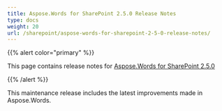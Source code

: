 ```yaml
---
title: Aspose.Words for SharePoint 2.5.0 Release Notes
type: docs
weight: 20
url: /sharepoint/aspose-words-for-sharepoint-2-5-0-release-notes/
---
```


{{% alert color="primary" %}} 

This page contains release notes for [Aspose.Words for SharePoint 2.5.0](http://www.aspose.com/downloads/words/sharepoint/new-releases/aspose.words-for-sharepoint-2.5.0/)

{{% /alert %}} 

This maintenance release includes the latest improvements made in Aspose.Words. 
